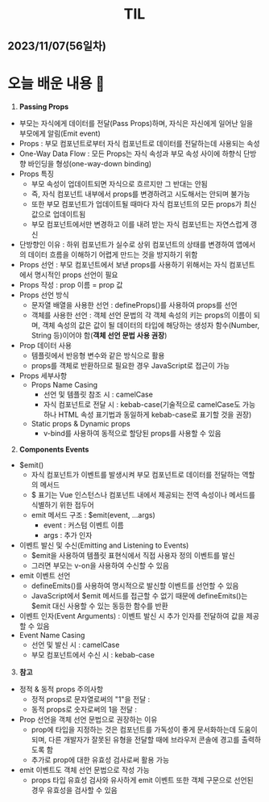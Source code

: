 # <center>TIL<center>
## 2023/11/07(56일차)

# 오늘 배운 내용 :memo:

1. **Passing Props**
  - 부모는 자식에게 데이터를 전달(Pass Props)하며, 자식은 자신에게 일어난 일을 부모에게 알림(Emit event)
  - Props : 부모 컴포넌트로부터 자식 컴포넌트로 데이터를 전달하는데 사용되는 속성
  - One-Way Data Flow : 모든 Props는 자식 속성과 부모 속성 사이에 하향식 단방향 바인딩을 형성(one-way-down binding)
  - Props 특징
    - 부모 속성이 업데이트되면 자식으로 흐르지만 그 반대는 안됨
    - 즉, 자식 컴포넌트 내부에서 props를 변경하려고 시도해서는 안되며 불가능
    - 또한 부모 컴포넌트가 업데이트될 때마다 자식 컴포넌트의 모든 props가 최신 값으로 업데이트됨
    - 부모 컴포넌트에서만 변경하고 이를 내려 받는 자식 컴포넌트는 자연스럽게 갱신
  - 단방향인 이유 : 하위 컴포넌트가 실수로 상위 컴포넌트의 상태를 변경하여 앱에서의 데이터 흐름을 이해하기 어렵게 만드는 것을 방지하기 위함
  - Props 선언 : 부모 컴포넌트에서 보낸 props를 사용하기 위해서는 자식 컴포넌트에서 명시적인 props 선언이 필요
  - Props 작성 : prop 이름 = prop 값
  - Props 선언 방식
    - 문자열 배열을 사용한 선언 : defineProps()를 사용하여 props를 선언
    - 객체를 사용한 선언 : 객체 선언 문법의 각 객체 속성의 키는 props의 이름이 되며, 객체 속성의 값은 값이 될 데이터의 타입에 해당하는 생성자 함수(Number, String 등)이어야 함(**객체 선언 문법 사용 권장**)
  - Prop 데이터 사용
    - 템플릿에서 반응형 변수와 같은 방식으로 활용
    - props를 객체로 반환하므로 필요한 경우 JavaScript로 접근이 가능
  - Props 세부사항
    - Props Name Casing
      - 선언 및 템플릿 참조 시 : camelCase
      - 자식 컴포넌트로 전달 시 : kebab-case(기술적으로 camelCase도 가능하나 HTML 속성 표기법과 동일하게 kebab-case로 표기할 것을 권장)
    - Static props & Dynamic props
      - v-bind를 사용하여 동적으로 할당된 props를 사용할 수 있음

2. **Components Events**
  - $emit()
    - 자식 컴포넌트가 이벤트를 발생시켜 부모 컴포넌트로 데이터를 전달하는 역할의 메서드
    - $ 표기는 Vue 인스턴스나 컴포넌트 내에서 제공되는 전역 속성이나 메서드를 식별하기 위한 접두어
    - emit 메서드 구조 : $emit(event, ...args)
      - event : 커스텀 이벤트 이름
      - args : 추가 인자
  - 이벤트 발신 및 수신(Emitting and Listening to Events)
    - $emit을 사용하여 템플릿 표현식에서 직접 사용자 정의 이벤트를 발신
    - 그러면 부모는 v-on을 사용하여 수신할 수 있음
  - emit 이벤트 선언
    - defineEmits()를 사용하여 명시적으로 발신할 이벤트를 선언할 수 있음
    - JavaScript에서 $emit 메서드를 접근할 수 없기 때문에 defineEmits()는 $emit 대신 사용할 수 있는 동등한 함수를 반환
  - 이벤트 인자(Event Arguments) : 이벤트 발신 시 추가 인자를 전달하여 값을 제공할 수 있음
  - Event Name Casing
    - 선언 및 발신 시 : camelCase
    - 부모 컴포넌트에서 수신 시 : kebab-case

3. **참고**
  - 정적 & 동적 props 주의사항
    - 정적 props로 문자열로써의 "1"을 전달 : <SomeComponent num-props="1" />
    - 동적 props로 숫자로써의 1을 전달 : <SomeComponent :num-props="1" />
  - Prop 선언을 객체 선언 문법으로 권장하는 이유
    - prop에 타입을 지정하는 것은 컴포넌트를 가독성이 좋게 문서화하는데 도움이 되며, 다른 개발자가 잘못된 유형을 전달할 때에 브라우저 콘솔에 경고를 출력하도록 함
    - 추가로 prop에 대한 유효성 검사로써 활용 가능
  - emit 이벤트도 객체 선언 문법으로 작성 가능
    - props 타입 유효성 검사와 유사하게 emit 이벤트 또한 객체 구문으로 선언된 경우 유효성을 검사할 수 있음
  